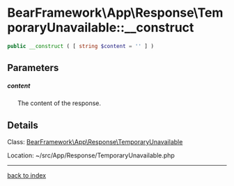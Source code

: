 # BearFramework\App\Response\TemporaryUnavailable::__construct

```php
public __construct ( [ string $content = '' ] )
```

## Parameters

##### content

&nbsp;&nbsp;&nbsp;&nbsp;&nbsp;&nbsp;The content of the response.

## Details

Class: [BearFramework\App\Response\TemporaryUnavailable](bearframework.app.response.temporaryunavailable.class.md)

Location: ~/src/App/Response/TemporaryUnavailable.php

---

[back to index](index.md)

